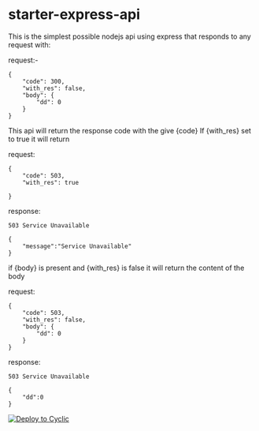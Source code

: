 # starter-express-api

This is the simplest possible nodejs api using express that responds to any request with: 

request:-
```
{
    "code": 300,
    "with_res": false,
    "body": {
        "dd": 0
    }
}
```

This api will return the response code with the give {code}
If {with_res} set to true it will return 

request:
```
{
    "code": 503,
    "with_res": true
    
}
```

response:
```
503 Service Unavailable

{
    "message":"Service Unavailable"
}
```

if {body} is present and {with_res} is false it will return the content of the body


request:
```
{
    "code": 503,
    "with_res": false,
    "body": {
        "dd": 0
    }
}
```


response:
```
503 Service Unavailable

{
    "dd":0
}
```

[![Deploy to Cyclic](https://deploy.cyclic.app/button.svg)](https://deploy.cyclic.app/)

